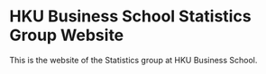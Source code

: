 # HKU Business School Statistics Group Website

This is the website of the Statistics group at HKU Business School.
